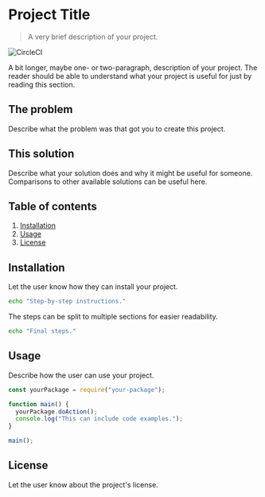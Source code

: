 # Project Title

> A very brief description of your project.

![CircleCI](https://img.shields.io/circleci/build/github/markusylisiurunen/template-node-typescript/master.svg)

A bit longer, maybe one- or two-paragraph, description of your project. The reader should be able to
understand what your project is useful for just by reading this section.

## The problem

Describe what the problem was that got you to create this project.

## This solution

Describe what your solution does and why it might be useful for someone. Comparisons to other
available solutions can be useful here.

## Table of contents

1. [Installation](#installation)
2. [Usage](#usage)
3. [License](#license)

## Installation

Let the user know how they can install your project.

```sh
echo "Step-by-step instructions."
```

The steps can be split to multiple sections for easier readability.

```sh
echo "Final steps."
```

## Usage

Describe how the user can use your project.

```js
const yourPackage = require("your-package");

function main() {
  yourPackage.doAction();
  console.log("This can include code examples.");
}

main();
```

## License

Let the user know about the project's license.
